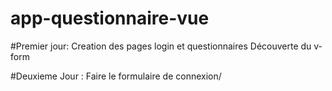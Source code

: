 # app-questionnaire-vue

#Premier jour:
Creation des pages login et questionnaires
Découverte du v-form

#Deuxieme Jour :
Faire le formulaire de connexion/ 
